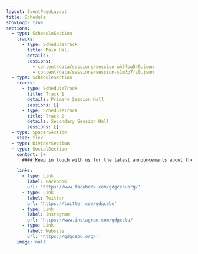 ```yaml
---
layout: EventPageLayout
title: Schedule
showLogo: true
sections:
  - type: ScheduleSection
    tracks:
      - type: ScheduleTrack
        title: Main Hall
        details: ''
        sessions:
          - content/data/sessions/session-ah67pq549.json
          - content/data/sessions/session-s1m3b7fz0.json
  - type: ScheduleSection
    tracks:
      - type: ScheduleTrack
        title: Track 1
        details: Primary Session Hall
        sessions: []
      - type: ScheduleTrack
        title: Track 2
        details: Secondary Session Hall
        sessions: []
  - type: SpacerSection
    size: flex
  - type: DividerSection
  - type: SocialSection
    content: |+
      #### Keep in touch with us for the latest announcements about the event.

    links:
      - type: Link
        label: Facebook
        url: 'https://www.facebook.com/gdgcebuorg/'
      - type: Link
        label: Twitter
        url: 'https://twitter.com/gdgcebu'
      - type: Link
        label: Instagram
        url: 'https://www.instagram.com/gdgcebu/'
      - type: Link
        label: Website
        url: 'https://gdgcebu.org/'
    image: null
---
```

